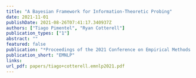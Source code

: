 ```yaml
---
title: "A Bayesian Framework for Information-Theoretic Probing"
date: 2021-11-01
publishDate: 2021-08-26T07:41:17.340937Z
authors: ["Tiago Pimentel", "Ryan Cotterell"]
publication_types: ["1"]
abstract: ""
featured: false
publication: "*Proceedings of the 2021 Conference on Empirical Methods in Natural Language Processing*"
publication_short: "EMNLP"
links:
url_pdf: papers/tiago+cotterell.emnlp2021.pdf
---
```


